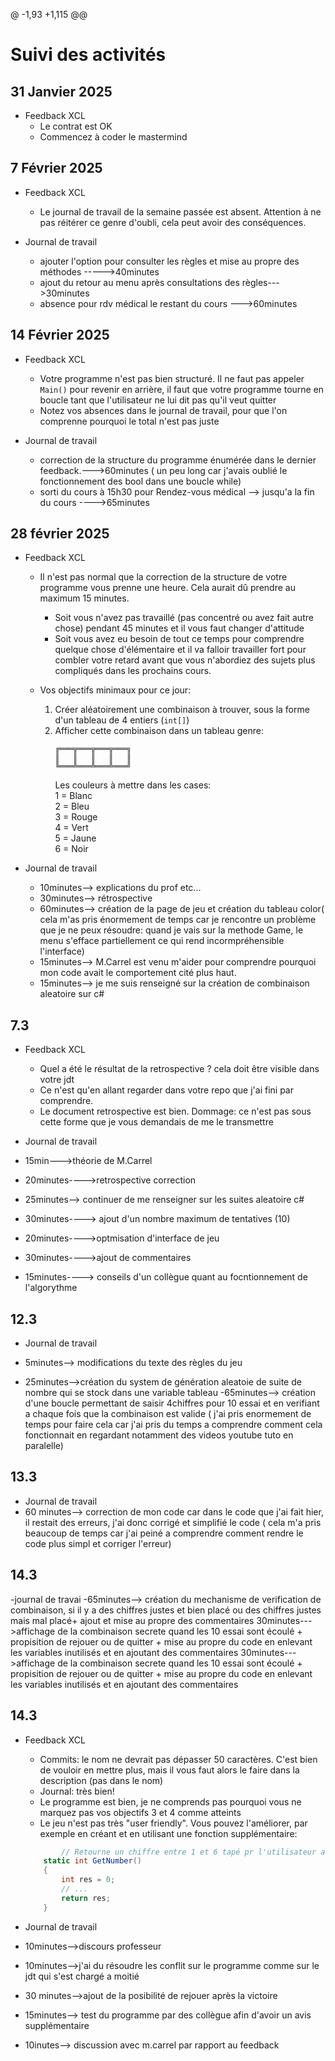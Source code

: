 @ -1,93 +1,115 @@
# Suivi des activités

## 31 Janvier 2025

- Feedback XCL
    - Le contrat est OK
    - Commencez à coder le mastermind

## 7 Février 2025

- Feedback XCL
    - Le journal de travail de la semaine passée est absent. Attention à ne pas réitérer ce genre d'oubli, cela peut avoir des conséquences.

- Journal de travail
    - ajouter l'option pour consulter les règles et mise au propre des méthodes ----->40minutes
    - ajout du retour au menu après consultations des règles--->30minutes
    - absence pour rdv médical le restant du cours --->60minutes

## 14 Février 2025

- Feedback XCL
    - Votre programme n'est pas bien structuré. Il ne faut pas appeler `Main()` pour revenir en arrière, il faut que votre programme tourne en boucle tant que l'utilisateur ne lui dit pas qu'il veut quitter
    - Notez vos absences dans le journal de travail, pour que l'on comprenne pourquoi le total n'est pas juste

- Journal de travail
    - correction de la structure du programme énumérée dans le dernier feedback.--->60minutes ( un peu long car j'avais oublié le fonctionnement des bool dans une boucle while)
    - sorti du cours à 15h30 pour Rendez-vous médical --> jusqu'a la fin du cours ---->65minutes

## 28 février 2025

- Feedback XCL
    - Il n'est pas normal que la correction de la structure de votre programme vous prenne une heure. Cela aurait dû prendre au maximum 15 minutes.
        - Soit vous n'avez pas travaillé (pas concentré ou avez fait autre chose) pendant 45 minutes et il vous faut changer d'attitude
        - Soit vous avez eu besoin de tout ce temps pour comprendre quelque chose d'élémentaire et il va falloir travailler fort pour combler votre retard avant que vous n'abordiez des sujets plus compliqués dans les prochains cours.
     
    - Vos objectifs minimaux pour ce jour:
        1. Créer aléatoirement une combinaison à trouver, sous la forme d'un tableau de 4 entiers (`int[]`)
        2. Afficher cette combinaison dans un tableau genre:
            ```
            ╔═══╦═══╦═══╦═══╗  
            ║   ║   ║   ║   ║  
            ╚═══╩═══╩═══╩═══╝  
            ```
           Les couleurs à mettre dans les cases:  
             1 = Blanc  
             2 = Bleu  
             3 = Rouge  
             4 = Vert  
             5 = Jaune  
             6 = Noir  

- Journal de travail

  - 10minutes--> explications du prof etc...  
  - 30minutes--> rétrospective  
  - 60minutes--> création de la page de jeu et création du tableau color( cela m'as pris énormement de temps car je rencontre un problème que je ne peux résoudre: quand je vais sur la methode Game, le menu s'efface partiellement ce qui rend incormpréhensible l'interface)  
  - 15minutes--> M.Carrel est venu m'aider pour comprendre pourquoi mon code avait le comportement cité plus haut.
  - 15minutes--> je me suis renseigné sur la création de combinaison aleatoire sur c#


## 7.3

- Feedback XCL
    - Quel a été le résultat de la retrospective ? cela doit être visible dans votre jdt
    - Ce n'est qu'en allant regarder dans votre repo que j'ai fini par comprendre.
    - Le document retrospective est bien. Dommage: ce n'est pas sous cette forme que je vous demandais de me le transmettre

- Journal de travail

- 15min--->théorie de M.Carrel
- 20minutes---->retrospective correction
- 25minutes--> continuer de me renseigner sur les suites aleatoire c#
- 30minutes----> ajout d'un nombre maximum de tentatives (10)
- 20minutes---->optmisation d'interface de jeu
- 30minutes---->ajout de commentaires
- 15minutes----> conseils d'un collègue quant au focntionnement de l'algorythme


## 12.3
- Journal de travail

- 5minutes--> modifications du texte des règles du jeu
- 25minutes-->création du system de génération aleatoie de suite de nombre qui se stock dans une variable tableau
-65minutes--> création d'une boucle permettant de saisir 4chiffres pour 10 essai et en verifiant a chaque fois que la combinaison est valide ( j'ai pris enormement de temps pour faire cela car j'ai pris du temps a comprendre comment cela fonctionnait en regardant notamment des videos youtube tuto en paralelle)

## 13.3
- Journal de travail
- 60 minutes--> correction de mon code car dans le code que j'ai fait hier, il restait des erreurs, j'ai donc corrigé et simplifié le code ( cela m'a pris beaucoup de temps car j'ai peiné a comprendre comment rendre le code plus simpl et corriger l'erreur)

## 14.3
-journal de travai
-65minutes--> création du mechanisme de verification de combinaison, si il y a des chiffres justes et bien placé ou des chiffres justes mais mal placé+ ajout et mise au propre des commentaires 
30minutes--->affichage de la combinaison secrete quand les 10 essai sont écoulé + propisition de rejouer ou de quitter + mise au propre du code en enlevant les variables inutilisés et en ajoutant des commentaires
30minutes--->affichage de la combinaison secrete quand les 10 essai sont écoulé + propisition de rejouer ou de quitter + mise au propre du code en enlevant les variables inutilisés et en ajoutant des commentaires


## 14.3

- Feedback XCL
    - Commits: le nom ne devrait pas dépasser 50 caractères. C'est bien de vouloir en mettre plus, mais il vous faut alors le faire dans la description (pas dans le nom)
    - Journal: très bien!
    - Le programme est bien, je ne comprends pas pourquoi vous ne marquez pas vos objectifs 3 et 4 comme atteints
    - Le jeu n'est pas très "user friendly". Vous pouvez l'améliorer, par exemple en créant et en utilisant une fonction supplémentaire:
    ```csharp
            // Retourne un chiffre entre 1 et 6 tapé pr l'utilisateur au clavier, sans rien afficher à l'écran
        static int GetNumber()
        {
            int res = 0;
            // ...
            return res;
        }

    ```

- Journal de travail 
- 10minutes-->discours professeur
- 10minutes-->j'ai du résoudre les conflit sur le programme comme sur le jdt qui s'est chargé a moitié
- 30 minutes-->ajout de la posibilité de rejouer après la victoire
- 15minutes--> test du programme par des collègue afin d'avoir un avis supplémentaire
- 10inutes--> discussion avec m.carrel par rapport au feedback